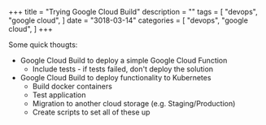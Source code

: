 +++
title = "Trying Google Cloud Build"
description = ""
tags = [
    "devops",
    "google cloud",
]
date = "3018-03-14"
categories = [
    "devops",
    "google cloud",
]
+++

Some quick thougts:

- Google Cloud Build to deploy a simple Google Cloud Function
  - Include tests - if tests failed, don't deploy the solution
- Google Cloud Build to deploy functionality to Kubernetes
  - Build docker containers
  - Test application
  - Migration to another cloud storage (e.g. Staging/Production)
  - Create scripts to set all of these up
